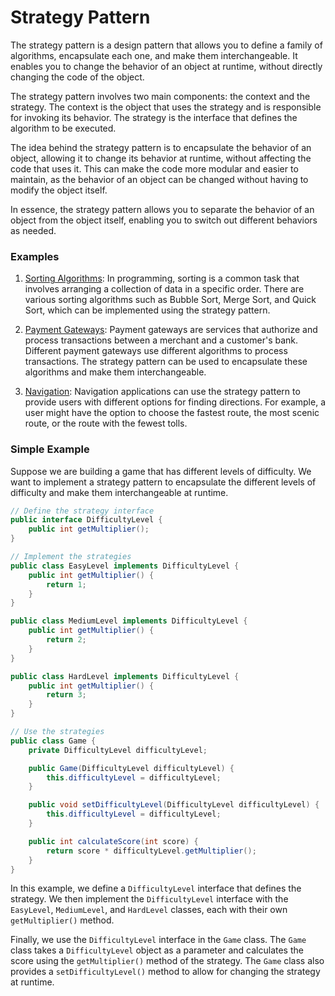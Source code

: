 # Strategy Pattern
The strategy pattern is a design pattern that allows you to define a family of algorithms, encapsulate each one, and make them interchangeable. It enables you to change the behavior of an object at runtime, without directly changing the code of the object.

The strategy pattern involves two main components: the context and the strategy. The context is the object that uses the strategy and is responsible for invoking its behavior. The strategy is the interface that defines the algorithm to be executed.

The idea behind the strategy pattern is to encapsulate the behavior of an object, allowing it to change its behavior at runtime, without affecting the code that uses it. This can make the code more modular and easier to maintain, as the behavior of an object can be changed without having to modify the object itself.

In essence, the strategy pattern allows you to separate the behavior of an object from the object itself, enabling you to switch out different behaviors as needed.

### Examples
1.  [Sorting Algorithms](https://github.com/havlli/DesignPatternsExamples/tree/master/src/main/java/behavioral/strategy/sorting): In programming, sorting is a common task that involves arranging a collection of data in a specific order. There are various sorting algorithms such as Bubble Sort, Merge Sort, and Quick Sort, which can be implemented using the strategy pattern.

2.  [Payment Gateways](https://github.com/havlli/DesignPatternsExamples/tree/master/src/main/java/behavioral/strategy/paymentgateway): Payment gateways are services that authorize and process transactions between a merchant and a customer's bank. Different payment gateways use different algorithms to process transactions. The strategy pattern can be used to encapsulate these algorithms and make them interchangeable.

3.  [Navigation](https://github.com/havlli/DesignPatternsExamples/tree/master/src/main/java/behavioral/strategy/navigation): Navigation applications can use the strategy pattern to provide users with different options for finding directions. For example, a user might have the option to choose the fastest route, the most scenic route, or the route with the fewest tolls.

### Simple Example
Suppose we are building a game that has different levels of difficulty. We want to implement a strategy pattern to encapsulate the different levels of difficulty and make them interchangeable at runtime.
```java
// Define the strategy interface
public interface DifficultyLevel {
    public int getMultiplier();
}

// Implement the strategies
public class EasyLevel implements DifficultyLevel {
    public int getMultiplier() {
        return 1;
    }
}

public class MediumLevel implements DifficultyLevel {
    public int getMultiplier() {
        return 2;
    }
}

public class HardLevel implements DifficultyLevel {
    public int getMultiplier() {
        return 3;
    }
}

// Use the strategies
public class Game {
    private DifficultyLevel difficultyLevel;

    public Game(DifficultyLevel difficultyLevel) {
        this.difficultyLevel = difficultyLevel;
    }

    public void setDifficultyLevel(DifficultyLevel difficultyLevel) {
        this.difficultyLevel = difficultyLevel;
    }

    public int calculateScore(int score) {
        return score * difficultyLevel.getMultiplier();
    }
}
```
In this example, we define a `DifficultyLevel` interface that defines the strategy. We then implement the `DifficultyLevel` interface with the `EasyLevel`, `MediumLevel`, and `HardLevel` classes, each with their own `getMultiplier()` method.

Finally, we use the `DifficultyLevel` interface in the `Game` class. The `Game` class takes a `DifficultyLevel` object as a parameter and calculates the score using the `getMultiplier()` method of the strategy. The `Game` class also provides a `setDifficultyLevel()` method to allow for changing the strategy at runtime.
